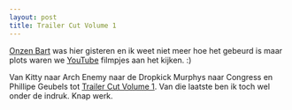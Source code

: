 ```yaml
---
layout: post
title: Trailer Cut Volume 1
---
```


[Onzen Bart](http://twitter.com/arcum) was hier gisteren en ik weet niet meer hoe het gebeurd is maar plots waren we [YouTube](http://youtube.com) filmpjes aan het kijken. :)

Van Kitty naar Arch Enemy naar de Dropkick Murphys naar Congress en Phillipe Geubels tot [Trailer Cut Volume 1](http://www.youtube.com/watch?v=tZaTFmEL-l0). Van die laatste ben ik toch wel onder de indruk. Knap werk.

<object width="480" height="385"><param name="movie" value="http://www.youtube.com/v/tZaTFmEL-l0&hl=en_US&fs=1&"></param><param name="allowFullScreen" value="true"></param><param name="allowscriptaccess" value="always"></param><embed src="http://www.youtube.com/v/tZaTFmEL-l0&hl=en_US&fs=1&" type="application/x-shockwave-flash" allowscriptaccess="always" allowfullscreen="true" width="480" height="385"></embed></object>
<div>&nbsp;</div>